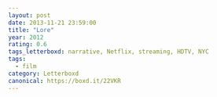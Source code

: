 ```yaml
---
layout: post 
date: 2013-11-21 23:59:00
title: "Lore"
year: 2012
rating: 0.6
tags_letterboxd: narrative, Netflix, streaming, HDTV, NYC
tags:
  - film
category: Letterboxd
canonical: https://boxd.it/22VKR
---
```

